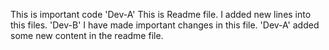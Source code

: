 This is important code 'Dev-A'
This is Readme file.
I added new lines into this files. 'Dev-B'
I have made important changes in this file. 'Dev-A'
added some new content in the readme file.
